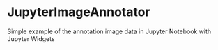 # JupyterImageAnnotator
Simple example of the annotation image data in Jupyter Notebook with Jupyter Widgets 
